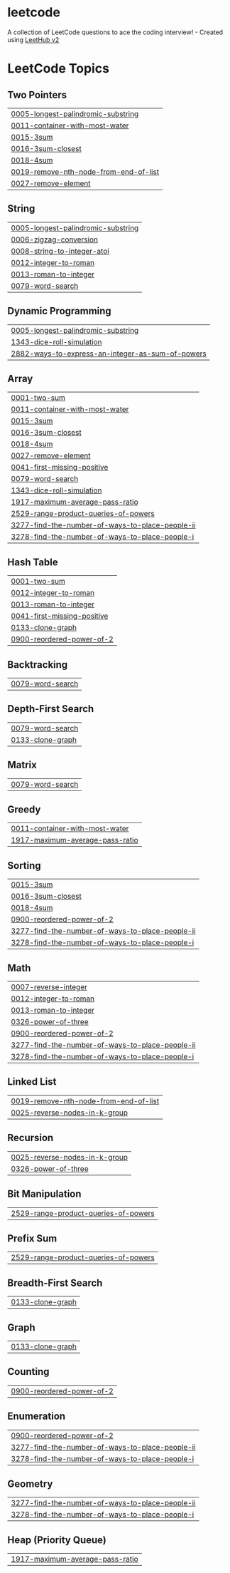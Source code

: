 # leetcode
A collection of LeetCode questions to ace the coding interview! - Created using [LeetHub v2](https://github.com/arunbhardwaj/LeetHub-2.0)

<!---LeetCode Topics Start-->
# LeetCode Topics
## Two Pointers
|  |
| ------- |
| [0005-longest-palindromic-substring](https://github.com/rajaryan134/leetcode/tree/master/0005-longest-palindromic-substring) |
| [0011-container-with-most-water](https://github.com/rajaryan134/leetcode/tree/master/0011-container-with-most-water) |
| [0015-3sum](https://github.com/rajaryan134/leetcode/tree/master/0015-3sum) |
| [0016-3sum-closest](https://github.com/rajaryan134/leetcode/tree/master/0016-3sum-closest) |
| [0018-4sum](https://github.com/rajaryan134/leetcode/tree/master/0018-4sum) |
| [0019-remove-nth-node-from-end-of-list](https://github.com/rajaryan134/leetcode/tree/master/0019-remove-nth-node-from-end-of-list) |
| [0027-remove-element](https://github.com/rajaryan134/leetcode/tree/master/0027-remove-element) |
## String
|  |
| ------- |
| [0005-longest-palindromic-substring](https://github.com/rajaryan134/leetcode/tree/master/0005-longest-palindromic-substring) |
| [0006-zigzag-conversion](https://github.com/rajaryan134/leetcode/tree/master/0006-zigzag-conversion) |
| [0008-string-to-integer-atoi](https://github.com/rajaryan134/leetcode/tree/master/0008-string-to-integer-atoi) |
| [0012-integer-to-roman](https://github.com/rajaryan134/leetcode/tree/master/0012-integer-to-roman) |
| [0013-roman-to-integer](https://github.com/rajaryan134/leetcode/tree/master/0013-roman-to-integer) |
| [0079-word-search](https://github.com/rajaryan134/leetcode/tree/master/0079-word-search) |
## Dynamic Programming
|  |
| ------- |
| [0005-longest-palindromic-substring](https://github.com/rajaryan134/leetcode/tree/master/0005-longest-palindromic-substring) |
| [1343-dice-roll-simulation](https://github.com/rajaryan134/leetcode/tree/master/1343-dice-roll-simulation) |
| [2882-ways-to-express-an-integer-as-sum-of-powers](https://github.com/rajaryan134/leetcode/tree/master/2882-ways-to-express-an-integer-as-sum-of-powers) |
## Array
|  |
| ------- |
| [0001-two-sum](https://github.com/rajaryan134/leetcode/tree/master/0001-two-sum) |
| [0011-container-with-most-water](https://github.com/rajaryan134/leetcode/tree/master/0011-container-with-most-water) |
| [0015-3sum](https://github.com/rajaryan134/leetcode/tree/master/0015-3sum) |
| [0016-3sum-closest](https://github.com/rajaryan134/leetcode/tree/master/0016-3sum-closest) |
| [0018-4sum](https://github.com/rajaryan134/leetcode/tree/master/0018-4sum) |
| [0027-remove-element](https://github.com/rajaryan134/leetcode/tree/master/0027-remove-element) |
| [0041-first-missing-positive](https://github.com/rajaryan134/leetcode/tree/master/0041-first-missing-positive) |
| [0079-word-search](https://github.com/rajaryan134/leetcode/tree/master/0079-word-search) |
| [1343-dice-roll-simulation](https://github.com/rajaryan134/leetcode/tree/master/1343-dice-roll-simulation) |
| [1917-maximum-average-pass-ratio](https://github.com/rajaryan134/leetcode/tree/master/1917-maximum-average-pass-ratio) |
| [2529-range-product-queries-of-powers](https://github.com/rajaryan134/leetcode/tree/master/2529-range-product-queries-of-powers) |
| [3277-find-the-number-of-ways-to-place-people-ii](https://github.com/rajaryan134/leetcode/tree/master/3277-find-the-number-of-ways-to-place-people-ii) |
| [3278-find-the-number-of-ways-to-place-people-i](https://github.com/rajaryan134/leetcode/tree/master/3278-find-the-number-of-ways-to-place-people-i) |
## Hash Table
|  |
| ------- |
| [0001-two-sum](https://github.com/rajaryan134/leetcode/tree/master/0001-two-sum) |
| [0012-integer-to-roman](https://github.com/rajaryan134/leetcode/tree/master/0012-integer-to-roman) |
| [0013-roman-to-integer](https://github.com/rajaryan134/leetcode/tree/master/0013-roman-to-integer) |
| [0041-first-missing-positive](https://github.com/rajaryan134/leetcode/tree/master/0041-first-missing-positive) |
| [0133-clone-graph](https://github.com/rajaryan134/leetcode/tree/master/0133-clone-graph) |
| [0900-reordered-power-of-2](https://github.com/rajaryan134/leetcode/tree/master/0900-reordered-power-of-2) |
## Backtracking
|  |
| ------- |
| [0079-word-search](https://github.com/rajaryan134/leetcode/tree/master/0079-word-search) |
## Depth-First Search
|  |
| ------- |
| [0079-word-search](https://github.com/rajaryan134/leetcode/tree/master/0079-word-search) |
| [0133-clone-graph](https://github.com/rajaryan134/leetcode/tree/master/0133-clone-graph) |
## Matrix
|  |
| ------- |
| [0079-word-search](https://github.com/rajaryan134/leetcode/tree/master/0079-word-search) |
## Greedy
|  |
| ------- |
| [0011-container-with-most-water](https://github.com/rajaryan134/leetcode/tree/master/0011-container-with-most-water) |
| [1917-maximum-average-pass-ratio](https://github.com/rajaryan134/leetcode/tree/master/1917-maximum-average-pass-ratio) |
## Sorting
|  |
| ------- |
| [0015-3sum](https://github.com/rajaryan134/leetcode/tree/master/0015-3sum) |
| [0016-3sum-closest](https://github.com/rajaryan134/leetcode/tree/master/0016-3sum-closest) |
| [0018-4sum](https://github.com/rajaryan134/leetcode/tree/master/0018-4sum) |
| [0900-reordered-power-of-2](https://github.com/rajaryan134/leetcode/tree/master/0900-reordered-power-of-2) |
| [3277-find-the-number-of-ways-to-place-people-ii](https://github.com/rajaryan134/leetcode/tree/master/3277-find-the-number-of-ways-to-place-people-ii) |
| [3278-find-the-number-of-ways-to-place-people-i](https://github.com/rajaryan134/leetcode/tree/master/3278-find-the-number-of-ways-to-place-people-i) |
## Math
|  |
| ------- |
| [0007-reverse-integer](https://github.com/rajaryan134/leetcode/tree/master/0007-reverse-integer) |
| [0012-integer-to-roman](https://github.com/rajaryan134/leetcode/tree/master/0012-integer-to-roman) |
| [0013-roman-to-integer](https://github.com/rajaryan134/leetcode/tree/master/0013-roman-to-integer) |
| [0326-power-of-three](https://github.com/rajaryan134/leetcode/tree/master/0326-power-of-three) |
| [0900-reordered-power-of-2](https://github.com/rajaryan134/leetcode/tree/master/0900-reordered-power-of-2) |
| [3277-find-the-number-of-ways-to-place-people-ii](https://github.com/rajaryan134/leetcode/tree/master/3277-find-the-number-of-ways-to-place-people-ii) |
| [3278-find-the-number-of-ways-to-place-people-i](https://github.com/rajaryan134/leetcode/tree/master/3278-find-the-number-of-ways-to-place-people-i) |
## Linked List
|  |
| ------- |
| [0019-remove-nth-node-from-end-of-list](https://github.com/rajaryan134/leetcode/tree/master/0019-remove-nth-node-from-end-of-list) |
| [0025-reverse-nodes-in-k-group](https://github.com/rajaryan134/leetcode/tree/master/0025-reverse-nodes-in-k-group) |
## Recursion
|  |
| ------- |
| [0025-reverse-nodes-in-k-group](https://github.com/rajaryan134/leetcode/tree/master/0025-reverse-nodes-in-k-group) |
| [0326-power-of-three](https://github.com/rajaryan134/leetcode/tree/master/0326-power-of-three) |
## Bit Manipulation
|  |
| ------- |
| [2529-range-product-queries-of-powers](https://github.com/rajaryan134/leetcode/tree/master/2529-range-product-queries-of-powers) |
## Prefix Sum
|  |
| ------- |
| [2529-range-product-queries-of-powers](https://github.com/rajaryan134/leetcode/tree/master/2529-range-product-queries-of-powers) |
## Breadth-First Search
|  |
| ------- |
| [0133-clone-graph](https://github.com/rajaryan134/leetcode/tree/master/0133-clone-graph) |
## Graph
|  |
| ------- |
| [0133-clone-graph](https://github.com/rajaryan134/leetcode/tree/master/0133-clone-graph) |
## Counting
|  |
| ------- |
| [0900-reordered-power-of-2](https://github.com/rajaryan134/leetcode/tree/master/0900-reordered-power-of-2) |
## Enumeration
|  |
| ------- |
| [0900-reordered-power-of-2](https://github.com/rajaryan134/leetcode/tree/master/0900-reordered-power-of-2) |
| [3277-find-the-number-of-ways-to-place-people-ii](https://github.com/rajaryan134/leetcode/tree/master/3277-find-the-number-of-ways-to-place-people-ii) |
| [3278-find-the-number-of-ways-to-place-people-i](https://github.com/rajaryan134/leetcode/tree/master/3278-find-the-number-of-ways-to-place-people-i) |
## Geometry
|  |
| ------- |
| [3277-find-the-number-of-ways-to-place-people-ii](https://github.com/rajaryan134/leetcode/tree/master/3277-find-the-number-of-ways-to-place-people-ii) |
| [3278-find-the-number-of-ways-to-place-people-i](https://github.com/rajaryan134/leetcode/tree/master/3278-find-the-number-of-ways-to-place-people-i) |
## Heap (Priority Queue)
|  |
| ------- |
| [1917-maximum-average-pass-ratio](https://github.com/rajaryan134/leetcode/tree/master/1917-maximum-average-pass-ratio) |
<!---LeetCode Topics End-->